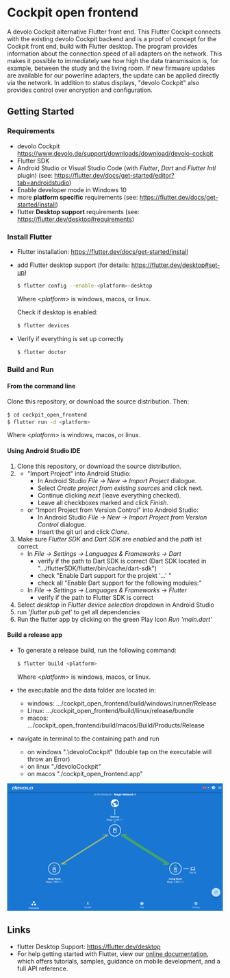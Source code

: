 # Cockpit open frontend

A devolo Cockpit alternative Flutter front end. This Flutter Cockpit connects with the existing devolo Cockpit backend and is a proof of concept for the Cockpit front end, build with Flutter desktop.
The program provides information about the connection speed of all adapters on the network. This makes it possible to immediately see how high the data transmission is, for example, between the study and the living room. If new firmware updates are available for our powerline adapters, the update can be applied directly via the network. In addition to status displays, "devolo Cockpit" also provides control over encryption and configuration. 


## Getting Started

### Requirements
- devolo Cockpit https://www.devolo.de/support/downloads/download/devolo-cockpit
- Flutter SDK
- Android Studio or Visual Studio Code (with _Flutter_, _Dart_ and _Flutter Intl_ plugin) (see: https://flutter.dev/docs/get-started/editor?tab=androidstudio)
- Enable developer mode in Windows 10 
- more **platform specific** requirements (see: https://flutter.dev/docs/get-started/install)
- flutter **Desktop support** requirements (see: https://flutter.dev/desktop#requirements)

### Install Flutter
- Flutter installation: https://flutter.dev/docs/get-started/install
- add Flutter desktop support (for details: https://flutter.dev/desktop#set-up)
  ```sh
  $ flutter config --enable-<platform>-desktop
  ```
  Where <_platform_> is windows, macos, or linux.<br/>
  
  Check if desktop is enabled:
  ```sh
  $ flutter devices
  ```
  
- Verify if everything is set up correctly
  ```sh
  $ flutter doctor
  ```
  
### Build and Run

#### From the command line
Clone this repository, or download the source distribution. Then:
```sh
$ cd cockpit_open_frontend
$ flutter run -d <platform>
```
Where <_platform_> is windows, macos, or linux.

#### Using Android Studio IDE
1. Clone this repository, or download the source distribution.
2. 
   - "Import Project" into Android Studio:
      * In Android Studio *File -> New -> Import Project* dialogue.
      * Select *Create project from existing sources* and click next.
      * Continue clicking *next* (leave everything checked).
      * Leave all checkboxes marked and click *Finish*.
   - or "Import Project from Version Control" into Android Studio:
      * In Android Studio *File -> New -> Import Project from Version Control* dialogue.
      * Insert the git url and click *Clone*.
3. Make sure _Flutter SDK_ and _Dart SDK_ are _enabled_ and the _path_ ist correct
   * In *File -> Settings -> Languages & Frameworks -> Dart* 
      * verify if the path to Dart SDK is correct (Dart SDK located in ".../flutterSDK/flutter/bin/cache/dart-sdk")
      * check "Enable Dart support for the projekt '...' "
      * check all "Enable Dart support for the following modules:"
   * In *File -> Settings -> Languages & Frameworks -> Flutter*
      * verify if the path to Flutter SDK is correct
4. Select *desktop* in *Flutter device selection* dropdown in Android Studio
5. run '*flutter pub get*' to get all dependencies
6. Run the flutter app by clicking on the green Play Icon *Run 'main.dart'*

#### Build a release app

- To generate a release build, run the following command:
  ```sh
  $ flutter build <platform>
  ```
  Where <_platform_> is windows, macos, or linux.

- the executable and the data folder are located in:
   * windows: …/cockpit_open_frontend/build/windows/runner/Release
   * Linux: …/cockpit_open_frontend/build/linux/release/bundle
   * macos: …/cockpit_open_frontend/build/macos/Build/Products/Release

- navigate in terminal to the containing path and run 
   * on windows ".\devoloCockpit" (!double tap on the executable will throw an Error)
   * on linux "./devoloCockpit"
   * on macos "./cockpit_open_frontend.app"
   
<img src="images/overviewENG.png"  width="700">

## Links
- flutter Desktop Support: https://flutter.dev/desktop
- For help getting started with Flutter, view our
[online documentation](https://flutter.dev/docs), which offers tutorials,
samples, guidance on mobile development, and a full API reference.
